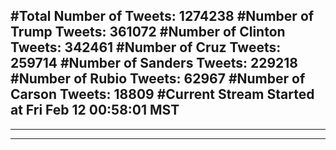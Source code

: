 #Total Number of Tweets: 1274238 
#Number of Trump Tweets: 361072
#Number of Clinton Tweets: 342461
#Number of Cruz Tweets: 259714
#Number of Sanders Tweets: 229218
#Number of Rubio Tweets: 62967
#Number of Carson Tweets: 18809
#Current Stream Started at Fri Feb 12 00:58:01 MST
---
---
---
